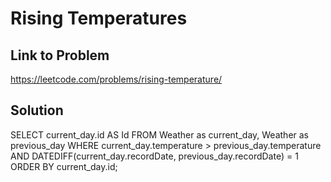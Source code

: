 # Rising Temperatures

## Link to Problem
https://leetcode.com/problems/rising-temperature/

## Solution
SELECT current_day.id AS Id
FROM Weather as current_day, Weather as previous_day
WHERE current_day.temperature > previous_day.temperature AND DATEDIFF(current_day.recordDate, previous_day.recordDate) = 1
ORDER BY current_day.id;
